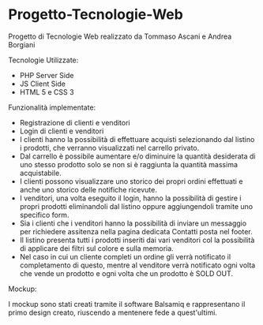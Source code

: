 # Progetto-Tecnologie-Web


Progetto di Tecnologie Web realizzato da Tommaso Ascani e Andrea Borgiani


Tecnologie Utilizzate:

- PHP Server Side
- JS Client Side
- HTML 5 e CSS 3


Funzionalità implementate:

- Registrazione di clienti e venditori
- Login di clienti e venditori
- I clienti hanno la possibilità di effettuare acquisti selezionando dal listino i prodotti, che verranno visualizzati nel carrello privato.
- Dal carrello è possibile aumentare e/o diminuire la quantità desiderata di uno stesso prodotto solo se non si è raggiunta la quantità massima acquistabile.
- I clienti possono visualizzare uno storico dei propri ordini effettuati e anche uno storico delle notifiche ricevute.
- I venditori, una volta eseguito il login, hanno la possibilità di gestire i propri prodotti eliminandoli dal listino oppure aggiungendoli tramite uno specifico form.
- Sia i clienti che i venditori hanno la possibilità di inviare un messaggio per richiedere assitenza nella pagina dedicata Contatti posta nel footer.
- Il listino presenta tutti i prodotti inseriti dai vari venditori col la possibilità di applicare dei filtri sul colore e sulla memoria.
- Nel caso in cui un cliente completi un ordine gli verrà notificato il completamento di questo, mentre al venditore verrà notificato ogni volta che vende un prodotto e ogni
  volta che un prodotto è SOLD OUT.


Mockup:

I mockup sono stati creati tramite il software Balsamiq e rappresentano il primo design creato, riuscendo a mentenere fede a quest'ultimi.
